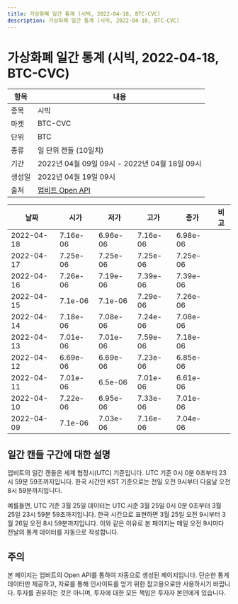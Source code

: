 ```yaml
---
title: 가상화폐 일간 통계 (시빅, 2022-04-18, BTC-CVC)
description: 가상화폐 일간 통계 (시빅, 2022-04-18, BTC-CVC)
---
```



가상화폐 일간 통계 (시빅, 2022-04-18, BTC-CVC)
===

|항목|내용|
|--|--|
|종목|시빅|
|마켓|BTC-CVC|
|단위|BTC|
|종류|일 단위 캔들 (10일치)|
|기간|2022년 04월 09일 09시 - 2022년 04월 18일 09시|
|생성일|2022년 04월 19일 09시|
|출처|[업비트 Open API](https://docs.upbit.com)|


|날짜|시가|저가|고가|종가|비고|
|--|--|--|--|--|--|
|2022-04-18|7.16e-06|6.96e-06|7.16e-06|6.98e-06|    |
|2022-04-17|7.25e-06|7.25e-06|7.25e-06|7.25e-06|    |
|2022-04-16|7.26e-06|7.19e-06|7.39e-06|7.39e-06|    |
|2022-04-15|7.1e-06|7.1e-06|7.29e-06|7.26e-06|    |
|2022-04-14|7.18e-06|7.08e-06|7.24e-06|7.08e-06|    |
|2022-04-13|7.01e-06|7.01e-06|7.59e-06|7.18e-06|    |
|2022-04-12|6.69e-06|6.69e-06|7.23e-06|6.85e-06|    |
|2022-04-11|7.01e-06|6.5e-06|7.01e-06|6.61e-06|    |
|2022-04-10|7.22e-06|6.95e-06|7.33e-06|7.01e-06|    |
|2022-04-09|7.1e-06|7.03e-06|7.16e-06|7.04e-06|    |


일간 캔들 구간에 대한 설명
---


업비트의 일간 캔들은 세계 협정시(UTC) 기준입니다. 
UTC 기준 0시 0분 0초부터 23시 59분 59초까지입니다. 
한국 시간인 KST 기준으로는 전일 오전 9시부터 다음날 오전 8시 59분까지입니다. 


예를들면, UTC 기준 3월 25일 데이터는 UTC 시준 3월 25일 0시 0분 0초부터 3월 25일 23시 59분 59초까지입니다. 
한국 시간으로 표현하면 3월 25일 오전 9시부터 3월 26일 오전 8시 59분까지입니다. 
이와 같은 이유로 본 페이지는 매일 오전 9시마다 전날의 통계 데이터를 자동으로 작성합니다. 


주의
---


본 페이지는 업비트의 Open API를 통하여 자동으로 생성된 페이지입니다. 
단순한 통계 데이터만 제공하고, 자료를 통해 인사이트를 얻기 위한 참고용으로만 사용하시기 바랍니다. 
투자를 권유하는 것은 아니며, 투자에 대한 모든 책임은 투자자 본인에게 있습니다. 
